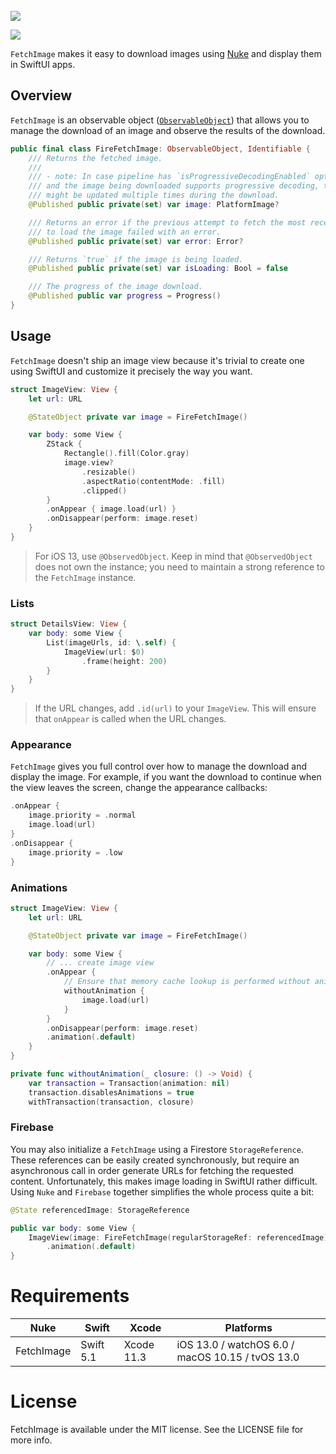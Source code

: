 <br/>

<img alr="fetchimage library logo" src="https://user-images.githubusercontent.com/1567433/110703387-b6c58000-81c1-11eb-806d-8f9d97dc5ecd.png">

<p align="left">
<img src="https://img.shields.io/badge/platforms-iOS%2C%20macOS%2C%20watchOS%2C%20tvOS-lightgrey.svg">
</p>

`FetchImage` makes it easy to download images using [Nuke](https://github.com/kean/Nuke) and display them in SwiftUI apps.

## Overview

`FetchImage` is an observable object ([`ObservableObject`](https://developer.apple.com/documentation/combine/observableobject)) that allows you to manage the download of an image and observe the results of the download.

```swift
public final class FireFetchImage: ObservableObject, Identifiable {
    /// Returns the fetched image.
    ///
    /// - note: In case pipeline has `isProgressiveDecodingEnabled` option enabled
    /// and the image being downloaded supports progressive decoding, the `image`
    /// might be updated multiple times during the download.
    @Published public private(set) var image: PlatformImage?

    /// Returns an error if the previous attempt to fetch the most recent attempt
    /// to load the image failed with an error.
    @Published public private(set) var error: Error?

    /// Returns `true` if the image is being loaded.
    @Published public private(set) var isLoading: Bool = false

    /// The progress of the image download.
    @Published public var progress = Progress()
}
```

## Usage

`FetchImage` doesn't ship an image view because it's trivial to create one using SwiftUI and customize it precisely the way you want. 

```swift
struct ImageView: View {
    let url: URL

    @StateObject private var image = FireFetchImage()

    var body: some View {
        ZStack {
            Rectangle().fill(Color.gray)
            image.view?
                .resizable()
                .aspectRatio(contentMode: .fill)
                .clipped()
        }
        .onAppear { image.load(url) }
        .onDisappear(perform: image.reset)
    }
}
```

> For iOS 13, use `@ObservedObject`. Keep in mind that `@ObservedObject` does not own the instance; you need to maintain a strong reference to the `FetchImage` instance.

### Lists

```swift
struct DetailsView: View {
    var body: some View {
        List(imageUrls, id: \.self) {
            ImageView(url: $0)
                .frame(height: 200)
        }
    }
}
```

> If the URL changes, add `.id(url)` to your `ImageView`. This will ensure that `onAppear` is called when the URL changes.

### Appearance

`FetchImage` gives you full control over how to manage the download and display the image. For example, if you want the download to continue when the view leaves the screen, change the appearance callbacks:

```swift
.onAppear {
    image.priority = .normal
    image.load(url)
}
.onDisappear {
    image.priority = .low
}
```

### Animations

```swift
struct ImageView: View {
    let url: URL

    @StateObject private var image = FireFetchImage()

    var body: some View {
        // ... create image view 
        .onAppear {
            // Ensure that memory cache lookup is performed without animations
            withoutAnimation {
                image.load(url)
            }
        }
        .onDisappear(perform: image.reset)
        .animation(.default)
    }
}

private func withoutAnimation(_ closure: () -> Void) {
    var transaction = Transaction(animation: nil)
    transaction.disablesAnimations = true
    withTransaction(transaction, closure)
```

### Firebase
You may also initialize a `FetchImage` using a Firestore `StorageReference`. These references can be easily created synchronously, but require an asynchronous call in order generate URLs for fetching the requested content. Unfortunately, this makes image loading in SwiftUI rather difficult. Using `Nuke` and `Firebase` together simplifies the whole process quite a bit:

```swift
@State referencedImage: StorageReference

public var body: some View {
    ImageView(image: FireFetchImage(regularStorageRef: referencedImage))
        .animation(.default)
}
```

# Requirements

| Nuke          | Swift           | Xcode           | Platforms                                         |
|---------------|-----------------|-----------------|---------------------------------------------------|
| FetchImage     | Swift 5.1       | Xcode 11.3      | iOS 13.0 / watchOS 6.0 / macOS 10.15 / tvOS 13.0  |

# License

FetchImage is available under the MIT license. See the LICENSE file for more info.
